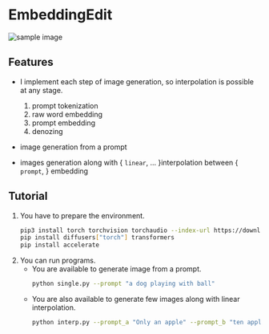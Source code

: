 # EmbeddingEdit
![sample image](https://github.com/thoth000/EmbeddingEdit/blob/main/website/image.png)

## Features
- I implement each step of image generation, so interpolation is possible at any stage.
  1. prompt tokenization
  2. raw word embedding
  3. prompt embedding
  4. denozing

- image generation from a prompt
- images generation along with { `linear`, ... }interpolation between { `prompt`, } embedding

## Tutorial
1. You have to prepare the environment.
   ```bash
   pip3 install torch torchvision torchaudio --index-url https://download.pytorch.org/whl/cu118
   pip install diffusers["torch"] transformers
   pip install accelerate
   ```
2. You can run programs.
   - You are available to generate image from a prompt.
     ```bash
     python single.py --prompt "a dog playing with ball"
     ```
   - You are also available to generate few images along with linear interpolation.
     ```bash
     python interp.py --prompt_a "Only an apple" --prompt_b "ten apples"
     ```
